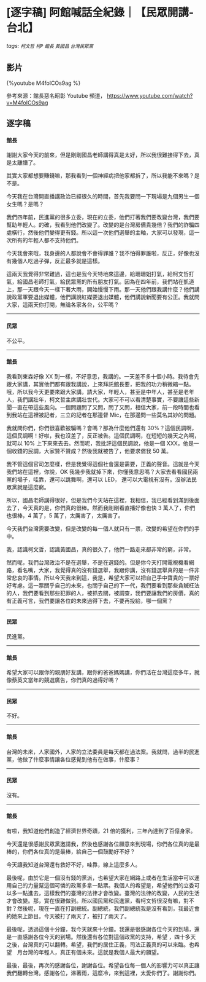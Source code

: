 # [逐字稿] 阿館喊話全紀錄｜【民眾開講-台北】

###### tags: `柯文哲` `柯P` `館長` `黃國昌` `台灣民眾黨`

## 影片

{%youtube M4foICOs9ag %}

參考來源：館長惡名昭彰 Youtube 頻道， https://www.youtube.com/watch?v=M4foICOs9ag

## 逐字稿

#### 館長

謝謝大家今天的前來，但是剛剛國昌老師講得真是太好，所以我很難接得下去，真是太離譜了。

其實大家都想要賺錢嘛，那我看到一個神經病把他家都拆了，所以我能不來嗎？是不是。

今天我在台灣開直播講政治已經很久的時間，首先我要問一下現場是九個男生一個女生嗎？是嗎？

我們四年前，民進黨的很多立委，現在的立委，他們打著我們要改變台灣，我們要幫助年輕人。的確，我看到他們改變了。改變的是台灣房價貴幾倍？我們的詐騙四處橫行，然後他們變得更有錢。所以這一次他們選舉的主軸，大家可以發現，這一次所有的年輕人都不支持他們。

今天我會來哦，我身邊的人都說會不會得罪誰？我不怕得罪誰啦，反正，好像也沒有幾個人吃過子彈，反正最多就是這樣。

這兩天我覺得非常難過，這也是我今天特地來這邊，給珊珊姐打氣，給柯文哲打氣，給國昌老師打氣，給民眾黨的所有朋友打氣。因為在四年前，我們站在凱道上，那一天跟今天一樣下著大雨，開始慢慢下雨。那一天他們跟我講什麼？他們講說政黨軍要退出媒體，他們講說紅媒要退出媒體，他們講說新聞要有公正。我就問大家，這兩天你打開，無論各家各台，公平嗎？

---

#### 民眾

不公平。

---

#### 館長

我看到東森好像 XX 到一樣，不好意思，我講的。一天差不多十個小時。我待會先跟大家講，其實他們都有跟我講說，上來拜託館長要，把我的功力稍微縮一點。哦，所以我今天更要來跟大家講，請大家，年輕人，甚至是中年人，甚至是老年人，我們講壯年，柯文哲主席講壯世代。大家可不可以看清楚事實，不要讓這些新聞一直在帶這些風向。一個問題問了又問，問了又問，相信大家，前一段時間也看到我站在這裡被記者，三立的記者在那邊督 Mic，在那邊問一些莫名其妙的問題。

我就問你們，你們很喜歡被騙嗎？會嗎？那為什麼他們還有 30%？這個民調啊，這個民調啊！好啦，我也沒差了，反正被告。這個民調啊，在短短的幾天之內啊，就可以 10% 上下來來去去。然而呢，我批評這個民調說，他是一個 XXX，他是一個收錢的民調，大家贊不贊成？然後我就被告了，他要求償我 50 萬。

我不管這個官司怎麼樣，但是我覺得這個社會還是需要，正義的聲音。這就是今天我們站在這裡，你說，OK 我幾步我就掉下來，你懂我意思嗎？大家去看看國民兩黨的場子，哇靠，還可以跳舞啊，還可以 LED， 還可以大電視有沒有。沒辦法民眾黨就是這麼窮。

所以，國昌老師講得很好，但是我們今天站在這裡，我相信，我已經看到滿到後面去了，今天真的是，你們真的很棒。然而我剛剛看直播好像也快 3 萬人了，你們也很棒，4 萬了，5 萬了，太厲害了，太厲害了。

今天我們台灣需要改變，但是改變的每一個人就只有一票，改變的希望在你們的手中。

我，認識柯文哲，認識黃國昌，真的很久了，他們一路走來都非常的窮，非常。

然而呢，我們台灣政治不是在選舉，不是在選錢的。但是你今天打開電視機看網路，看名嘴，大家，我覺得真的沒有錢選舉，我跟你講，沒有錢選舉真的是一件非常悲哀的事情。所以今天我來到這，我是，希望大家可以把自己手中寶貴的一票好好考慮。這一票關乎自己的未來，也關乎自己的下一代，我們要看到那些貪贓枉法的人，我們要看到那些犯罪的人，被抓去關，被調查，我們要讓我們的房價，真的有正義可言，我們要讓各位的未來過得下去，不要再投給，哪一個黨？

---

#### 民眾

民進黨。

---

#### 館長

希望大家可以跟你的親朋好友講，跟你的爸爸媽媽講，你們活在台灣這麼多年，就像蔡英文當年的競選廣告，你們真的過得好嗎？

---

#### 民眾

不好。

---

#### 館長

台灣的未來，人家國外，人家的立法委員是每天都在過法案。我就問，過半的民進黨，他做了什麼事情讓各位感覺到他有在做事，什麼事？

---

#### 民眾

沒有。

---

#### 館長

有啦，我知道他們創造了經濟世界奇蹟，21 倍的獲利，三年內達到了百億身家。

今天還是很感謝民眾黨邀請我，然後也感謝各位願意來到現場，你們各位真的是最棒的，你們各位真的是最棒，給自己一個鼓勵好不好？

今天讓我知道台灣還有救好不好，哇靠，線上這麼多人。

最後呢，由於它是一個沒有錢的黨派，也希望大家在網路上或者在生活當中可以運用自己的力量幫這個可憐的政黨多拿一點票。我個人的希望是，希望他們的立委可以多一點進去，這樣我們的臺灣的法律才會改變。臺灣的法律的改變，人民的生活才會改變。那，實在很難做到。所以國民黨和民進黨，看柯文哲很沒有嘛，對不對？然後呢，現在一直在打副總統。副總統，我們副總統我是沒有看到，我最近會約她來上節目。今天被打了兩天了，被打了兩天了。

最後呢，透過這個十分鐘，我今天就來十分鐘。我還是很感謝各位今天的到場，還是一直感謝各位今天的到場。然後還有各位對這個政黨的支持，希望 ，四十多天之後，台灣真的可以翻轉。希望，我們的居住正義，司法正義真的可以來臨。也希望　月台灣的年輕人，真正有個未來。這就是我個人最大的願望。

最後，最後，再次的感謝各位，謝謝各位。希望各位每一個人的影響力可以真正讓我們翻轉台灣。感謝各位，淋著雨，這麼冷，來到這裡，太愛你們了。謝謝你們。
